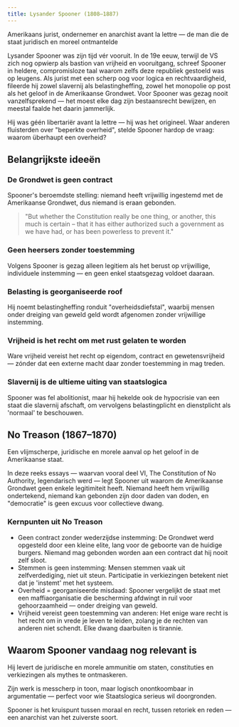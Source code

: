 ```yaml
---
title: Lysander Spooner (1808–1887)
---
```


Amerikaans jurist, ondernemer en anarchist avant la lettre — de man die de staat juridisch en moreel ontmantelde

Lysander Spooner was zijn tijd vér vooruit. In de 19e eeuw, terwijl de VS zich nog opwierp als bastion van vrijheid en vooruitgang, schreef Spooner in heldere, compromisloze taal waarom zelfs deze republiek gestoeld was op leugens. Als jurist met een scherp oog voor logica en rechtvaardigheid, fileerde hij zowel slavernij als belastingheffing, zowel het monopolie op post als het geloof in de Amerikaanse Grondwet. Voor Spooner was gezag nooit vanzelfsprekend — het moest elke dag zijn bestaansrecht bewijzen, en meestal faalde het daarin jammerlijk.

Hij was géén libertariër avant la lettre — hij was het origineel. Waar anderen fluisterden over "beperkte overheid", stelde Spooner hardop de vraag: waarom überhaupt een overheid?

## Belangrijkste ideeën

### De Grondwet is geen contract
Spooner's beroemdste stelling: niemand heeft vrijwillig ingestemd met de Amerikaanse Grondwet, dus niemand is eraan gebonden.

> "But whether the Constitution really be one thing, or another, this much is certain – that it has either authorized such a government as we have had, or has been powerless to prevent it."

### Geen heersers zonder toestemming
Volgens Spooner is gezag alleen legitiem als het berust op vrijwillige, individuele instemming — en geen enkel staatsgezag voldoet daaraan.

### Belasting is georganiseerde roof
Hij noemt belastingheffing ronduit "overheidsdiefstal", waarbij mensen onder dreiging van geweld geld wordt afgenomen zonder vrijwillige instemming.

### Vrijheid is het recht om met rust gelaten te worden
Ware vrijheid vereist het recht op eigendom, contract en gewetensvrijheid — zónder dat een externe macht daar zonder toestemming in mag treden.

### Slavernij is de ultieme uiting van staatslogica
Spooner was fel abolitionist, maar hij hekelde ook de hypocrisie van een staat die slavernij afschaft, om vervolgens belastingplicht en dienstplicht als 'normaal' te beschouwen.

## No Treason (1867–1870)
Een vlijmscherpe, juridische en morele aanval op het geloof in de Amerikaanse staat.

In deze reeks essays — waarvan vooral deel VI, The Constitution of No Authority, legendarisch werd — legt Spooner uit waarom de Amerikaanse Grondwet geen enkele legitimiteit heeft. Niemand heeft hem vrijwillig ondertekend, niemand kan gebonden zijn door daden van doden, en "democratie" is geen excuus voor collectieve dwang.

### Kernpunten uit No Treason
- Geen contract zonder wederzijdse instemming: De Grondwet werd opgesteld door een kleine elite, lang voor de geboorte van de huidige burgers. Niemand mag gebonden worden aan een contract dat hij nooit zelf sloot.
- Stemmen is geen instemming: Mensen stemmen vaak uit zelfverdediging, niet uit steun. Participatie in verkiezingen betekent niet dat je 'instemt' met het systeem.
- Overheid = georganiseerde misdaad: Spooner vergelijkt de staat met een maffiaorganisatie die bescherming afdwingt in ruil voor gehoorzaamheid — onder dreiging van geweld.
- Vrijheid vereist geen toestemming van anderen: Het enige ware recht is het recht om in vrede je leven te leiden, zolang je de rechten van anderen niet schendt. Elke dwang daarbuiten is tirannie.

## Waarom Spooner vandaag nog relevant is
Hij levert de juridische en morele ammunitie om staten, constituties en verkiezingen als mythes te ontmaskeren.

Zijn werk is messcherp in toon, maar logisch onontkoombaar in argumentatie — perfect voor wie Staatslogica serieus wil doorgronden.

Spooner is het kruispunt tussen moraal en recht, tussen retoriek en reden — een anarchist van het zuiverste soort.
